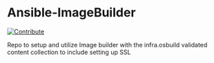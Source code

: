 # Ansible-ImageBuilder
[![Contribute](https://img.shields.io/badge/OpenShift-Dev%20Spaces-525C86?logo=redhatopenshift&labelColor=EE0000)](https://devspaces.apps.hypershift.shadowman.dev/#https://github.com/shadowman-lab/Ansible-ImageBuilder)

Repo to setup and utilize Image builder with the infra.osbuild validated content collection to include setting up SSL
